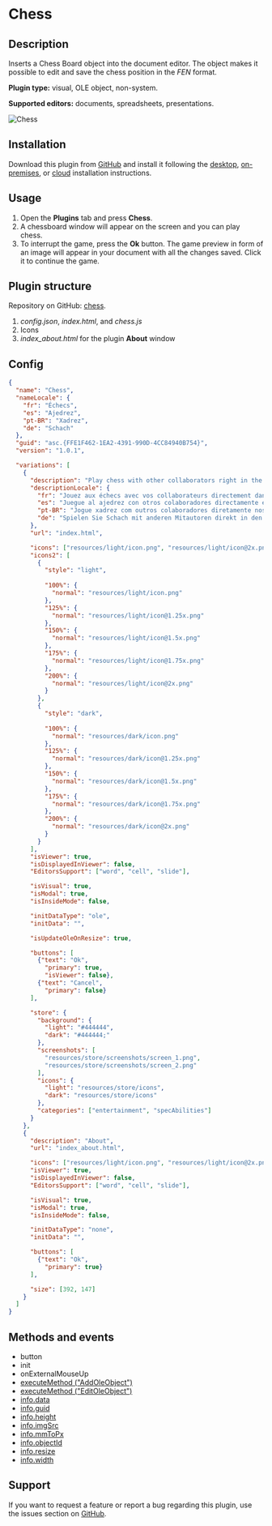 # Chess

## Description

Inserts a Chess Board object into the document editor. The object makes it possible to edit and save the chess position in the *FEN* format.

**Plugin type:** visual, OLE object, non-system.

**Supported editors:** documents, spreadsheets, presentations.

![Chess](/assets/images/plugins/gifs/chess.gif)

## Installation

Download this plugin from [GitHub](https://github.com/ONLYOFFICE/sdkjs-plugins/tree/master/chess) and install it following the [desktop](../../docs/plugin-and-macros/tutorials/installing/onlyoffice-desktop-editors.md), [on-premises](../../docs/plugin-and-macros/tutorials/installing/onlyoffice-docs-on-premises.md), or [cloud](../../docs/plugin-and-macros/tutorials/installing/onlyoffice-cloud.md) installation instructions.

## Usage

1. Open the **Plugins** tab and press **Chess**.
2. A chessboard window will appear on the screen and you can play chess.
3. To interrupt the game, press the **Ok** button. The game preview in form of an image will appear in your document with all the changes saved. Click it to continue the game.

## Plugin structure

Repository on GitHub: [chess](https://github.com/ONLYOFFICE/sdkjs-plugins/tree/master/chess).

1. *config.json*, *index.html*, and *chess.js*
2. Icons
3. *index\_about.html* for the plugin **About** window

## Config

``` json
{
  "name": "Chess",
  "nameLocale": {
    "fr": "Échecs",
    "es": "Ajedrez",
    "pt-BR": "Xadrez",
    "de": "Schach"
  },
  "guid": "asc.{FFE1F462-1EA2-4391-990D-4CC84940B754}",
  "version": "1.0.1",

  "variations": [
    {
      "description": "Play chess with other collaborators right in the editors. ",
      "descriptionLocale": {
        "fr": "Jouez aux échecs avec vos collaborateurs directement dans les éditeurs.",
        "es": "Juegue al ajedrez con otros colaboradores directamente en los editores.",
        "pt-BR": "Jogue xadrez com outros colaboradores diretamente nos editores.",
        "de": "Spielen Sie Schach mit anderen Mitautoren direkt in den Editoren."
      },
      "url": "index.html",

      "icons": ["resources/light/icon.png", "resources/light/icon@2x.png"],
      "icons2": [
        {
          "style": "light",
                    
          "100%": {
            "normal": "resources/light/icon.png"
          },
          "125%": {
            "normal": "resources/light/icon@1.25x.png"
          },
          "150%": {
            "normal": "resources/light/icon@1.5x.png"
          },
          "175%": {
            "normal": "resources/light/icon@1.75x.png"
          },
          "200%": {
            "normal": "resources/light/icon@2x.png"
          }
        },
        {
          "style": "dark",
                    
          "100%": {
            "normal": "resources/dark/icon.png"
          },
          "125%": {
            "normal": "resources/dark/icon@1.25x.png"
          },
          "150%": {
            "normal": "resources/dark/icon@1.5x.png"
          },
          "175%": {
            "normal": "resources/dark/icon@1.75x.png"
          },
          "200%": {
            "normal": "resources/dark/icon@2x.png"
          }
        }
      ],
      "isViewer": true,
      "isDisplayedInViewer": false,
      "EditorsSupport": ["word", "cell", "slide"],

      "isVisual": true,
      "isModal": true,
      "isInsideMode": false,

      "initDataType": "ole",
      "initData": "",

      "isUpdateOleOnResize": true,

      "buttons": [
        {"text": "Ok",
          "primary": true,
          "isViewer": false},
        {"text": "Cancel",
          "primary": false} 
      ],

      "store": {
        "background": {
          "light": "#444444",
          "dark": "#444444;"
        },
        "screenshots": [
          "resources/store/screenshots/screen_1.png",
          "resources/store/screenshots/screen_2.png"
        ],
        "icons": {
          "light": "resources/store/icons",
          "dark": "resources/store/icons"
        },
        "categories": ["entertainment", "specAbilities"]
      }
    },
    {
      "description": "About",
      "url": "index_about.html",

      "icons": ["resources/light/icon.png", "resources/light/icon@2x.png"],
      "isViewer": true,
      "isDisplayedInViewer": false,
      "EditorsSupport": ["word", "cell", "slide"],

      "isVisual": true,
      "isModal": true,
      "isInsideMode": false,

      "initDataType": "none",
      "initData": "",

      "buttons": [
        {"text": "Ok",
          "primary": true}
      ],

      "size": [392, 147]
    }
  ]
}
```

## Methods and events

- button
- init
- onExternalMouseUp
- [executeMethod ("AddOleObject")](../../docs/plugin-and-macros/interacting-with-editors/methods/text-document-api/Api/Methods/AddOleObject.md)
- [executeMethod ("EditOleObject")](../../docs/plugin-and-macros/interacting-with-editors/methods/text-document-api/Api/Methods/EditOleObject.md)
- [info.data](../../docs/plugin-and-macros/interacting-with-editors/overview/how-to-call-commands.md#data)
- [info.guid](../../docs/plugin-and-macros/interacting-with-editors/overview/how-to-call-commands.md#guid)
- [info.height](../../docs/plugin-and-macros/interacting-with-editors/overview/how-to-call-commands.md#height)
- [info.imgSrc](../../docs/plugin-and-macros/interacting-with-editors/overview/how-to-call-commands.md#imgsrc)
- [info.mmToPx](../../docs/plugin-and-macros/interacting-with-editors/overview/how-to-call-commands.md#mmtopx)
- [info.objectId](../../docs/plugin-and-macros/interacting-with-editors/overview/how-to-call-commands.md#objectid)
- [info.resize](../../docs/plugin-and-macros/interacting-with-editors/overview/how-to-call-commands.md#resize)
- [info.width](../../docs/plugin-and-macros/interacting-with-editors/overview/how-to-call-commands.md#width)

## Support

If you want to request a feature or report a bug regarding this plugin, use the issues section on [GitHub](https://github.com/ONLYOFFICE/sdkjs-plugins/issues).
